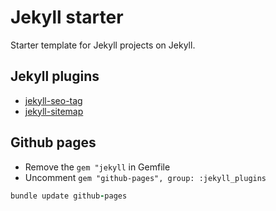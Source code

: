 # Jekyll starter

Starter template for Jekyll projects on Jekyll.

## Jekyll plugins

- [jekyll-seo-tag](https://github.com/jekyll/jekyll-seo-tag)
- [jekyll-sitemap](https://github.com/jekyll/jekyll-sitemap)

## Github pages

- Remove the ``gem "jekyll`` in Gemfile
- Uncomment ``gem "github-pages", group: :jekyll_plugins``

```ruby
bundle update github-pages
```
